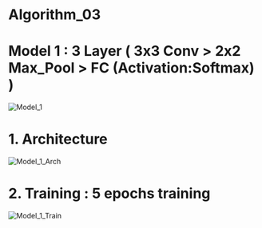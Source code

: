 # Algorithm_03

# Model 1 : 3 Layer ( 3x3 Conv > 2x2 Max_Pool > FC (Activation:Softmax) )
![Model_1](https://user-images.githubusercontent.com/66230126/83489272-24cd7000-a4e9-11ea-85b8-b5e4b2a065f5.PNG)
# 1. Architecture
![Model_1_Arch](https://user-images.githubusercontent.com/66230126/83489274-25660680-a4e9-11ea-9a67-74598919e712.PNG)
# 2. Training : 5 epochs training
![Model_1_Train](https://user-images.githubusercontent.com/66230126/83489278-25fe9d00-a4e9-11ea-8cb6-be3287a7f2a5.PNG)
